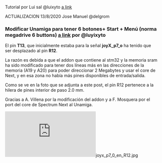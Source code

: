 Tutorial por Lui sal @luixyto [a link](https://github.com/ingloriond/Unamiga/blob/master/Mods/Unamiga_mando_Sega/Modificar%20Unamiga%20para%20tener%206%20botones%2B%20Start%20%2B%20Men%C3%BA%20(norma%20megadrive%206%20buttons).md)

ACTUALIZACION 13/8/2020 Jose Manuel @delgrom
### Modificar Unamiga para tener 6 botones+ Start + Menú (norma megadrive 6 buttons) [a link](https://github.com/ingloriond/Unamiga/blob/master/Mods/Unamiga_mando_Sega/Modificar%20Unamiga%20para%20tener%206%20botones%2B%20Start%20%2B%20Men%C3%BA%20(norma%20megadrive%206%20buttons).md) por @luyixyto



El pin **T13**, que inicialmente estaba para la señal **joyX_p7_o** ha tenido que ser desplazado al pin **R12**.

La razón es debida a que el addon que contiene al stm32 y la memoria sram ha sido modificado para tener dos líneas más en las direcciones de la memoria (A19 y A20) para poder direccionar 2 Megabytes y usar el core de Next, y en esa zona no había más pines disponibles de entrada/salida.

Como se ve en la foto que se adjunta a este post, el pin R12 pertenece a la hilera de pines interior de paso 2.0 mm.

Gracias a A. Villena por la modificación del addon y a F. Mosquera por el port del core de Spectrum Next al Unamiga.

  ![joyx_p7_0_en_R12.jpg](http://www.forofpga.es/download/file.php?id=673)joyx_p7_0_en_R12.jpg 
